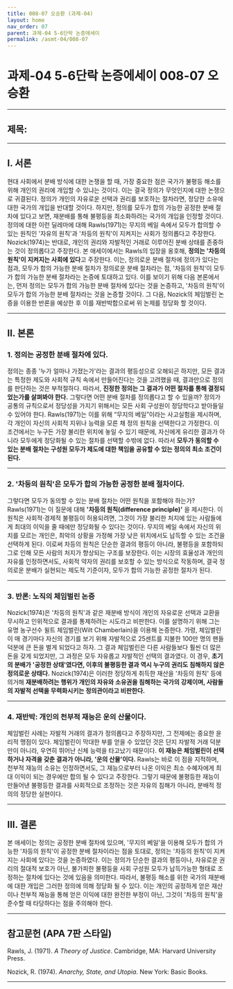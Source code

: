 ```yaml
---
title: 008-07 오승환 (과제-04)
layout: home
nav_order: 07
parent: 과제-04 5-6단락 논증에세이
permalink: /asmt-04/008-07
---
```


# 과제-04 5-6단락 논증에세이 008-07 오승환 

---

## 제목: 

---

## I. 서론

현대 사회에서 분배 방식에 대한 논쟁을 할 때, 가장 중요한 점은 국가가 불평등 해소를 위해 개인의 권리에 개입할 수 있냐는 것이다. 이는 결국 정의가 무엇인지에 대한 논쟁으로 귀결된다. 정의가 개인의 자유로운 선택과 권리를 보호하는 절차라면, 정당한 소유에 대한 국가의 개입을 반대할 것이다. 하지만, 정의를 모두가 합의 가능한 공정한 분배 절차에 있다고 보면, 재분배를 통해 불평등을 최소화하려는 국가의 개입을 인정할 것이다. 정의에 대한 이런 딜레마에 대해 Rawls(1971)는 무지의 베일 속에서 모두가 합의할 수 있는 원칙인 '자유의 원칙'과 '차등의 원칙'이 지켜지는 사회가 정의롭다고 주장한다. Nozick(1974)는 반대로, 개인의 권리와 자발적인 거래로 이루어진 분배 상태를 존중하는 것이 정의롭다고 주장한다. 본 애세이에서는 Rawls의 입장을 옹호해, **정의는 '차등의 원칙'이 지켜지는 사회에 있다**고 주장한다. 이는, 정의로운 분배 절차에 정의가 있다는 점과, 모두가 합의 가능한 분배 절차가 정의로운 분배 절차라는 점, '차등의 원칙'이 모두가 합의 가능한 분배 절차라는 논증에 토대하고 있다. 이를 보이기 위해 다음 본론에서는, 먼저 정의는 모두가 합의 가능한 분배 절차에 있다는 것을 논증하고, '차등의 원칙'이 모두가 합의 가능한 분배 절차라는 것을 논증할 것이다. 그 다음, Nozick의 체임벌린 논증을 이용한 반론을 예상한 후 이를 재반박함으로써 위 논제를 정당화 할 것이다.

---

## II. 본론

### 1. 정의는 공정한 분배 절차에 있다.

정의는 종종 '누가 얼마나 가졌는가'라는 결과의 평등성으로 오해되곤 하지만, 모든 결과는 특정한 제도와 사회적 규칙 속에서 만들어진다는 것을 고려했을 때, 결과만으로 정의를 판단하는 것은 부적절하다. 따라서, **진정한 정의는 그 결과가 어떤 절차를 통해 결정되었는가를 살펴봐야 한다.** 그렇다면 어떤 분배 절차를 정의롭다고 할 수 있을까? 정의가 공통의 규칙으로서 정당성을 가지기 위해서는 모든 사회 구성원이 정당학다고 받아들일 수 있어야 한다. Rawls(1971)는 이를 위해 “무지의 베일”이라는 사고실험을 제시하며, 각 개인이 자신의 사회적 지위나 능력을 모른 채 정의 원칙을 선택한다고 가정한다. 이 조건에서는 누구든 가장 불리한 위치에 놓일 수 있기 때문에, 자신에게 유리한 결과가 아니라 모두에게 정당화될 수 있는 절차를 선택할 수밖에 없다. 따라서 **모두가 동의할 수 있는 분배 절차는 구성원 모두가 제도에 대한 책임을 공유할 수 있는 정의의 최소 조건이 된다.**

---

### 2. '차등의 원칙'은 모두가 합의 가능한 공정한 분배 절차이다.

그렇다면 모두가 동의할 수 있는 분배 절차는 어떤 원칙을 포함해야 하는가? Rawls(1971)는 이 질문에 대해 **'차등의 원칙(difference principle)'** 을 제시한다. 이 원칙은 사회적·경제적 불평등이 허용되려면, 그것이 가장 불리한 처지에 있는 사람들에게 최대의 이익을 줄 때에만 정당화될 수 있다는 것이다. 무지의 베일 속에서 자신의 위치를 모르는 개인은, 최악의 상황을 가정해 가장 낮은 위치에서도 납득할 수 있는 조건을 선택하게 된다. 이로써 차등의 원칙은 단순한 결과의 평등이 아니라, 불평등을 포함하되 그로 인해 모든 사람의 처지가 향상되는 구조를 보장한다. 이는 시장의 효율성과 개인의 자유를 인정하면서도, 사회적 약자의 권리를 보호할 수 있는 방식으로 작동하며, 결국 정의로운 분배가 실현되는 제도적 기준이자, 모두가 합의 가능한 공정한 절차가 된다.

---

### 3. 반론: 노직의 체임벌린 논증 

Nozick(1974)은 '차등의 원칙'과 같은 재분배 방식이 개인의 자유로운 선택과 교환을 무시하고 인위적으로 결과를 통제하려는 시도라고 비판한다. 이를 설명하기 위해 그는 유명 농구선수 윌트 체임벌린(Wilt Chamberlain)을 이용해 논증한다. 가령, 체임벌린이 매 경기마다 자신의 경기를 보기 위해 자발적으로 25센트를 지불한 100만 명의 팬들 덕분에 큰 돈을 벌게 되었다고 하자. 그 결과 체임벌린은 다른 사람들보다 훨씬 더 많은 돈을 갖게 되었지만, 그 과정은 모두 자유롭고 자발적인 선택의 결과였다. 이 경우, **초기의 분배가 '공정한 상태'였다면, 이후의 불평등한 결과 역시 누구의 권리도 침해하지 않은 정의로운 상태다.** Nozick(1974)은 이러한 정당하게 취득한 재산을 '차등의 원칙' 등에 의거해 **재분배하려는 행위가 개인의 자유와 소유권을 침해하는 국가의 강제이며, 사람들의 자발적 선택을 무력화시키는 정의관이라고 비판한다.**

---

### 4. 재반박: 개인의 천부적 재능은 운의 산물이다.

체임벌린 사례는 자발적 거래의 결과가 정의롭다고 주장하지만, 그 전제에는 중요한 윤리적 맹점이 있다. 체임벌린이 막대한 부를 얻을 수 있었던 것은 단지 자발적 거래 덕분만이 아니라, 우연히 뛰어난 신체 능력을 타고났기 때문이다. **이 재능은 체임벌린이 선택하거나 자격을 갖춘 결과가 아니라, '운의 산물'이다.** Rawls는 바로 이 점을 지적하며, 천부적 재능의 소유는 인정하면서도, 그 재능으로부터 나온 이익은 최소 수혜자에게 최대 이익이 되는 경우에만 합의 될 수 있다고 주장한다. 그렇기 때문에 불평등한 재능이 만들어낸 불평등한 결과를 사회적으로 조정하는 것은 자유의 침해가 아니라, 분배적 정의의 정당한 실현이다.



---

## III. 결론 

본 애세이는 정의는 공정한 분배 절차에 있으며, '무지의 베일'을 이용해 모두가 합의 가능한 '차등의 원칙'이 공정한 분배 절차이라는 점을 토대로, 정의는 '차등의 원칙'이 지켜지는 사회에 있다는 것을 논증하였다. 이는 정의가 단순한 결과의 평등이나, 자유로운 권리의 절대적 보호가 아닌, 불가피한 불평등을 사회 구성원 모두가 납득가능한 형태로 조정하는 절차에 있다는 것에 있음을 의미한다. 따라서, 불평등 해소를 위한 국가의 재분배에 대한 개입은 그러한 정의에 의해 정당화 될 수 있다. 이는 개인의 공정하게 얻은 재산이나 천부적 재능을 통해 얻은 이익에 대한 완전한 부정이 아닌, 그것이 '차등의 원칙'을 준수할 때 타당하다는 점을 주의해야 한다. 



---

## 참고문헌 (APA 7판 스타일)

Rawls, J. (1971). *A Theory of Justice*. Cambridge, MA: Harvard University Press.

Nozick, R. (1974). *Anarchy, State, and Utopia*. New York: Basic Books.

---
